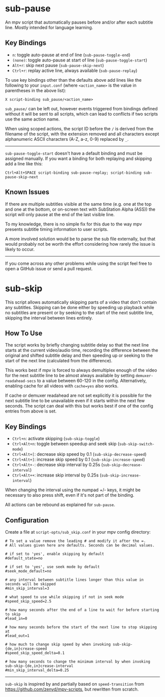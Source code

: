 # sub-pause

An mpv script that automatically pauses before and/or after each subtitle line.
Mostly intended for language learning.

## Key Bindings

- `n`: toggle auto-pause at end of line (`sub-pause-toggle-end`)
- `(none)`: toggle auto-pause at start of line (`sub-pause-toggle-start`)
- `Alt+r`: skip next pause (`sub-pause-skip-next`)
- `Ctrl+r`: replay active line, always available (`sub-pause-replay`)

To use key bindings other than the defaults above add lines like the following to your
`input.conf` (where `<action_name>` is the value in parentheses in the above list):

```
X script-binding sub_pause/<action_name>
```

`sub_pause/` can be left out, however events triggered from bindings defined
without it will be sent to all scripts, which can lead to conflicts if two
scripts use the same action name.

When using scoped actions, the script ID before the `/` is derived from the
filename of the script, with the extension removed and all characters except
alphanumeric ASCII characters (A-Z, a-z, 0-9) replaced by `_`.

---

`sub-pause-toggle-start` doesn't have a default binding and must be assigned manually.
If you want a binding for both replaying and skipping add a line like this:

```
Ctrl+Alt+SPACE script-binding sub-pause-replay; script-binding sub-pause-skip-next
```

## Known Issues

If there are multiple subtitles visible at the same time (e.g. one at
the top and one at the bottom, or on-screen text with SubStation Alpha
(ASS)) the script will only pause at the end of the last visible line.

To my knowledge, there is no simple fix for this due to the way mpv
presents subtitle timing information to user scripts.

A more involved solution would be to parse the sub file externally,
but that would probably not be worth the effort considering how rarely
the issue is likely to occur.

---

If you come across any other problems while using the script feel free
to open a GitHub issue or send a pull request.

# sub-skip

This script allows automatically skipping parts of a video that don't contain any subtitles.
Skipping can be done either by speeding up playback while no subtitles are present or by
seeking to the start of the next subtitle line, skipping the interval between lines entirely.

## How To Use

The script works by briefly changing subtitle delay so that the next line starts at the current
video/audio time, recording the difference between the original and shifted subtitle delay and
then speeding up or seeking to the start of the next line (calculated from the difference).

This works best if mpv is forced to always demultiplex enough of the video for the next
subtitle line to be almost always available by setting `demuxer-readahead-secs` to a value
between 60-120 in the config. Alternatively, enabling cache for all videos with `cache=yes`
also works.

If cache or demuxer readahead are not set explicitly it is possible for the next subtitle line to
be unavailable even if it starts within the next few seconds. The script can deal with this but
works best if one of the config entries from above is set.

## Key Bindings
- `Ctrl+n`: activate skipping (`sub-skip-toggle`)
- `Ctrl+Alt+n`: toggle between speedup and seek skip (`sub-skip-switch-mode`)
- `Ctrl+Alt+[`: decrease skip speed by 0.1 (`sub-skip-decrease-speed`)
- `Ctrl+Alt+]`: increase skip speed by 0.1 (`sub-skip-increase-speed`)
- `Ctrl+Alt+-`: decrease skip interval by 0.25s (`sub-skip-decrease-interval`)
- `Ctrl+Alt++`: increase skip interval by 0.25s (`sub-skip-increase-interval`)

When changing the interval using the numpad +/- keys, it might be necessary to also press shift,
even if it's not part of the binding.

All actions can be rebound as explained for `sub-pause`.

## Configuration

Create a file at `script-opts/sub_skip.conf` in your mpv config directory:
```
# To set a value remove the leading # and modify it after the =.
# All values given here are defaults. Seconds can be decimal values.

# if set to 'yes', enable skipping by default
#default_state=no

# if set to 'yes', use seek mode by default
#seek_mode_default=no

# any interval between subtitle lines longer than this value in seconds will be skipped
#min_skip_interval=3

# what speed to use while skipping if not in seek mode
#speed_skip_speed=2.5

# how many seconds after the end of a line to wait for before starting to skip
#lead_in=0

# how many seconds before the start of the next line to stop skipping at
#lead_out=1

# how much to change skip speed by when invoking sub-skip-{de,in}crease-speed
#speed_skip_speed_delta=0.1

# how many seconds to change the minimum interval by when invoking sub-skip-{de,in}crease-interval
#min_skip_interval_delta=0.25
```

---

`sub-skip` is inspired by and partially based on `speed-transition` from https://github.com/zenyd/mpv-scripts, but rewritten from scratch.
